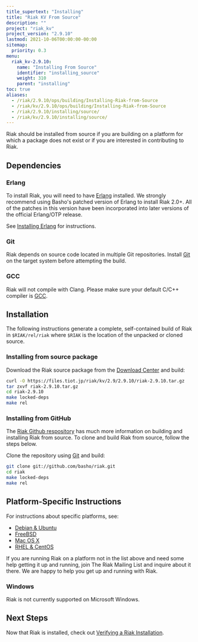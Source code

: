 ```yaml
---
title_supertext: "Installing"
title: "Riak KV From Source"
description: ""
project: "riak_kv"
project_version: "2.9.10"
lastmod: 2021-10-06T00:00:00-00:00
sitemap:
  priority: 0.3
menu:
  riak_kv-2.9.10:
    name: "Installing From Source"
    identifier: "installing_source"
    weight: 310
    parent: "installing"
toc: true
aliases:
  - /riak/2.9.10/ops/building/Installing-Riak-from-Source
  - /riak/kv/2.9.10/ops/building/Installing-Riak-from-Source
  - /riak/2.9.10/installing/source/
  - /riak/kv/2.9.10/installing/source/
---
```


[install source erlang]: {{<baseurl>}}riak/kv/2.9.10/setup/installing/source/erlang
[downloads]: {{<baseurl>}}riak/kv/2.9.10/downloads/
[install debian & ubuntu#source]: {{<baseurl>}}riak/kv/2.9.10/setup/installing/debian-ubuntu/#installing-from-source
[install freebsd#source]: {{<baseurl>}}riak/kv/2.9.10/setup/installing/freebsd/#installing-from-source
[install mac osx#source]: {{<baseurl>}}riak/kv/2.9.10/setup/installing/mac-osx/#installing-from-source
[install rhel & centos#source]: {{<baseurl>}}riak/kv/2.9.10/setup/installing/rhel-centos/#installing-from-source
[install verify]: {{<baseurl>}}riak/kv/2.9.10/setup/installing/verify

Riak should be installed from source if you are building on a platform
for which a package does not exist or if you are interested in
contributing to Riak.

## Dependencies

### Erlang

To install Riak, you will need to have [Erlang](http://www.erlang.org/) installed. We strongly recommend using Basho's patched version of Erlang to install Riak 2.0+. All of the patches in this version have been incorporated into later versions of the official Erlang/OTP release.

See [Installing Erlang][install source erlang] for instructions.

### Git

Riak depends on source code located in multiple Git repositories. Install [Git](https://git-scm.com/) on the target system before attempting the build.

### GCC

Riak will not compile with Clang. Please make sure your default C/C++
compiler is [GCC](https://gcc.gnu.org/).

## Installation

The following instructions generate a complete, self-contained build of
Riak in `$RIAK/rel/riak` where `$RIAK` is the location of the unpacked
or cloned source.

### Installing from source package

Download the Riak source package from the [Download Center][downloads] and build:

```bash
curl -O https://files.tiot.jp/riak/kv/2.9/2.9.10/riak-2.9.10.tar.gz
tar zxvf riak-2.9.10.tar.gz
cd riak-2.9.10
make locked-deps
make rel
```

### Installing from GitHub

The [Riak Github respository](http://github.com/basho/riak) has much
more information on building and installing Riak from source. To clone
and build Riak from source, follow the steps below.

Clone the repository using [Git](http://git-scm.com) and build:

```bash
git clone git://github.com/basho/riak.git
cd riak
make locked-deps
make rel
```

## Platform-Specific Instructions

For instructions about specific platforms, see:

  * [Debian & Ubuntu][install debian & ubuntu#source]
  * [FreeBSD][install freebsd#source]
  * [Mac OS X][install mac osx#source]
  * [RHEL & CentOS][install rhel & centos#source]

If you are running Riak on a platform not in the list above and need
some help getting it up and running, join The Riak Mailing List and
inquire about it there. We are happy to help you get up and running with
Riak.

### Windows

Riak is not currently supported on Microsoft Windows.

## Next Steps

Now that Riak is installed, check out [Verifying a Riak Installation][install verify].

